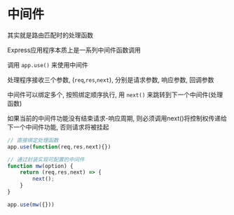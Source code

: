 # 中间件

其实就是路由匹配时的处理函数

Express应用程序本质上是一系列中间件函数调用

调用 `app.use()` 来使用中间件

处理程序接收三个参数, (`req`,`res`,`next`), 分别是请求参数, 响应参数, 回调参数

中间件可以绑定多个, 按照绑定顺序执行, 用 `next()` 来跳转到下一个中间件(处理函数)

如果当前的中间件功能没有结束请求-响应周期, 则必须调用next()将控制权传递给下一个中间件功能, 否则请求将被挂起

```js
// 直接绑定处理函数
app.use(function(req,res,next){})

// 通过封装实现可配置的中间件
function mw(option) {
	return (req,res,next) => {
		next();
	}
}

app.use(mw({}))
```